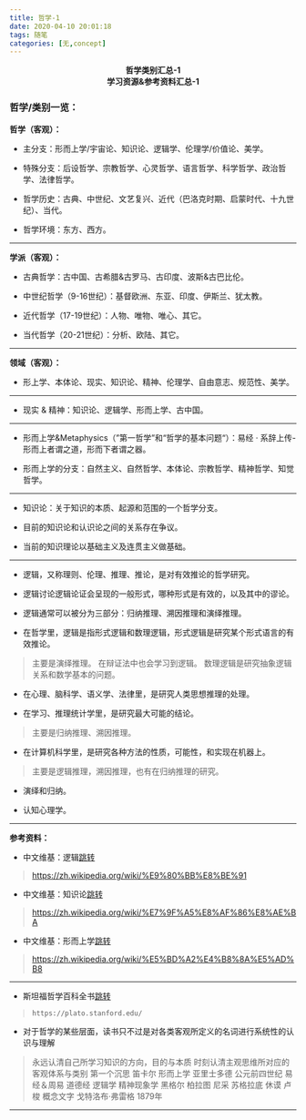 ```yaml
---
title: 哲学-1
date: 2020-04-10 20:01:18
tags: 随笔
categories: [无,concept]
---
```


<center><strong>哲学类别汇总-1</strong></center>

<center><strong>学习资源&参考资料汇总-1</strong></center>

<!-- more -->

### 哲学/类别一览：

**哲学（客观）：**

* 主分支：形而上学/宇宙论、知识论、逻辑学、伦理学/价值论、美学。

* 特殊分支：后设哲学、宗教哲学、心灵哲学、语言哲学、科学哲学、政治哲学、法律哲学。

* 哲学历史：古典、中世纪、文艺复兴、近代（巴洛克时期、启蒙时代、十九世纪）、当代。

* 哲学环境：东方、西方。

---

**学派（客观）：**

* 古典哲学：古中国、古希腊&古罗马、古印度、波斯&古巴比伦。

* 中世纪哲学（9-16世纪）：基督欧洲、东亚、印度、伊斯兰、犹太教。

* 近代哲学（17-19世纪）：人物、唯物、唯心、其它。

* 当代哲学（20-21世纪）：分析、欧陆、其它。

---

**领域（客观）：**

* 形上学、本体论、现实、知识论、精神、伦理学、自由意志、规范性、美学。

---

* 现实 & 精神：知识论、逻辑学、形而上学、古中国。

---

* 形而上学&Metaphysics（”第一哲学”和“哲学的基本问题“）：易经 · 系辞上传-形而上者谓之道，形而下者谓之器。

* 形而上学的分支：自然主义、自然哲学、本体论、宗教哲学、精神哲学、知觉哲学。

---

* 知识论：关于知识的本质、起源和范围的一个哲学分支。

* 目前的知识论和认识论之间的关系存在争议。

* 当前的知识理论以基础主义及连贯主义做基础。

---

* 逻辑，又称理则、伦理、推理、推论，是对有效推论的哲学研究。

* 逻辑讨论逻辑论证会呈现的一般形式，哪种形式是有效的，以及其中的谬论。

* 逻辑通常可以被分为三部分：归纳推理、溯因推理和演绎推理。

* 在哲学里，逻辑是指形式逻辑和数理逻辑，形式逻辑是研究某个形式语言的有效推论。
> 主要是演绎推理。
> 在辩证法中也会学习到逻辑。
> 数理逻辑是研究抽象逻辑关系和数学基本的问题。

* 在心理、脑科学、语义学、法律里，是研究人类思想推理的处理。

* 在学习、推理统计学里，是研究最大可能的结论。
> 主要是归纳推理、溯因推理。

* 在计算机科学里，是研究各种方法的性质，可能性，和实现在机器上。
> 主要是逻辑推理，溯因推理，也有在归纳推理的研究。

* 演绎和归纳。

* 认知心理学。

---

**参考资料：**

* 中文维基：逻辑[跳转](https://zh.wikipedia.org/wiki/%E9%80%BB%E8%BE%91)
> https://zh.wikipedia.org/wiki/%E9%80%BB%E8%BE%91

* 中文维基：知识论[跳转](https://zh.wikipedia.org/wiki/%E7%9F%A5%E8%AF%86%E8%AE%BA)
> https://zh.wikipedia.org/wiki/%E7%9F%A5%E8%AF%86%E8%AE%BA

* 中文维基：形而上学[跳转](https://zh.wikipedia.org/wiki/%E5%BD%A2%E4%B8%8A%E5%AD%B8)
> https://zh.wikipedia.org/wiki/%E5%BD%A2%E4%B8%8A%E5%AD%B8

---

* 斯坦福哲学百科全书[跳转](https://plato.stanford.edu/)
> `https://plato.stanford.edu/`

* 对于哲学的某些层面，读书只不过是对各类客观所定义的名词进行系统性的认识与理解
> 永远认清自己所学习知识的方向，目的与本质
> 时刻认清主观思维所对应的客观体系与类别
> 第一个沉思 笛卡尔
> 形而上学 亚里士多德 公元前四世纪
> 易经＆周易
> 道德经
> 逻辑学 精神现象学 黑格尔
> 柏拉图
> 尼采
> 苏格拉底
> 休谟
> 卢梭
> 概念文字 戈特洛布·弗雷格 1879年

---



